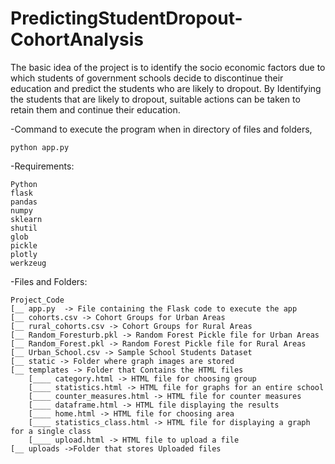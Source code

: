 # PredictingStudentDropout-CohortAnalysis
The basic idea of the project is to identify the socio economic factors due to which students of government schools decide to discontinue their education and predict the students who are likely to dropout. By Identifying the students that are likely to dropout, suitable actions can be taken to retain them and continue their education.


-Command to execute the program when in directory of files and folders,

	python app.py

-Requirements:

    Python
    flask
    pandas
    numpy
    sklearn
    shutil
    glob
    pickle
    plotly
    werkzeug

-Files and Folders:

    Project_Code
    [__ app.py  -> File containing the Flask code to execute the app
    [__ cohorts.csv -> Cohort Groups for Urban Areas
    [__ rural_cohorts.csv -> Cohort Groups for Rural Areas
    [__ Random_Foresturb.pkl -> Random Forest Pickle file for Urban Areas
    [__ Random_Forest.pkl -> Random Forest Pickle file for Rural Areas
    [__ Urban_School.csv -> Sample School Students Dataset
    [__ static -> Folder where graph images are stored
    [__ templates -> Folder that Contains the HTML files
        [____ category.html -> HTML file for choosing group
        [____ statistics.html -> HTML file for graphs for an entire school
        [____ counter_measures.html -> HTML file for counter measures
        [____ dataframe.html -> HTML file displaying the results
        [____ home.html -> HTML file for choosing area
        [____ statistics_class.html -> HTML file for displaying a graph for a single class
        [____ upload.html -> HTML file to upload a file
    [__ uploads ->Folder that stores Uploaded files

